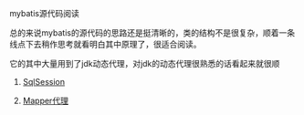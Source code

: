 mybatis源代码阅读

总的来说mybatis的源代码的思路还是挺清晰的，类的结构不是很复杂，顺着一条线点下去稍作思考就看明白其中原理了，很适合阅读。

它的其中大量用到了jdk动态代理，对jdk的动态代理很熟悉的话看起来就很顺

1. [SqlSession](./bolg/SqlSesson.md)

2. [Mapper代理](./bolg/Mapper代理.md)

